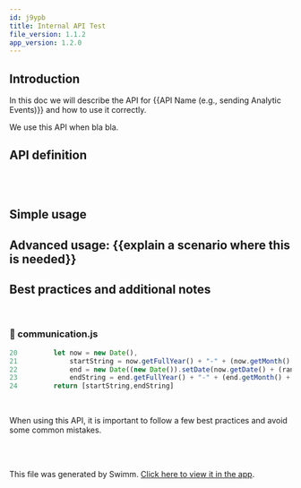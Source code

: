 ```yaml
---
id: j9ypb
title: Internal API Test
file_version: 1.1.2
app_version: 1.2.0
---
```


## Introduction

In this doc we will describe the API for {{API Name (e.g., sending Analytic Events)}} and how to use it correctly.

We use this API when bla bla.

## API definition

<br/>



<br/>

## Simple usage

## Advanced usage: {{explain a scenario where this is needed}}

## Best practices and additional notes

<br/>


<!-- NOTE-swimm-snippet: the lines below link your snippet to Swimm -->
### 📄 communication.js
```javascript
20         let now = new Date(),
21             startString = now.getFullYear() + "-" + (now.getMonth() + 1) + "-" + (now.getDate()),
22             end = new Date((new Date()).setDate(now.getDate() + (range || 7))),
23             endString = end.getFullYear() + "-" + (end.getMonth() + 1) + "-" + (end.getDate());
24         return [startString,endString]
```

<br/>

When using this API, it is important to follow a few best practices and avoid some common mistakes.

<br/>



<br/>

This file was generated by Swimm. [Click here to view it in the app](https://swimm-web-app.web.app/repos/ls4DA2fLasmQuEbT4ipw/docs/j9ypb).

